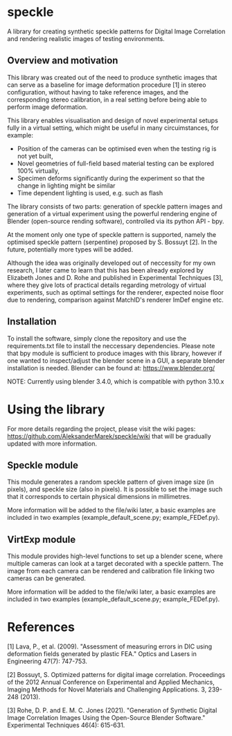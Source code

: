 # speckle
A library for creating synthetic speckle patterns for Digital Image Correlation
and rendering realistic images of testing environments.

## Overview and motivation
This library was created out of the need to produce synthetic images that can 
serve as a baseline for image deformation procedure [1] in stereo configuration, 
without having to take reference images, and the corresponding
stereo calibration, in a real setting before being able to perform image
deformation. 

This library enables visualisation and design of novel experimental setups
fully in a virtual setting, which might be useful in many circuimstances, for 
example: 
* Position of the cameras can be optimised even when the testing rig
    is not yet built,
* Novel geometries of full-field based material testing can be explored
    100% virtually,
* Specimen deforms significantly during the experiment so that the change in 
    lighting might be similar 
* Time dependent lighting is used, e.g. such as flash    
    
The library consists of two parts: generation of speckle pattern images and
generation of a virtual experiment using the powerful rendering engine of 
Blender (open-source rending software), controlled via its python API - bpy.

At the moment only one type of speckle pattern is supported, namely the 
optimised speckle pattern (serpentine) proposed by S. Bossuyt [2]. In 
the future, potentially more types will be added.

Although the idea was originally developed out of neccessity for my own 
research, I later came to learn that this has been already explored by
Elizabeth Jones and D. Rohe and published in Experimental Techniques [3], where
they give lots of practical details regarding metrology of virtual experiments,
such as optimal settings for the renderer, expected noise floor due to 
rendering, comparison against MatchID's renderer ImDef engine etc. 

## Installation
To install the software, simply clone the repository and use 
the requirements.txt file to install the neccessary dependencies. Please note that
bpy module is sufficient to produce images with this library, however if one
wanted to inspect/adjust the blender scene in a GUI, a separate blender 
installation is needed. Blender can be found at: https://www.blender.org/

NOTE: Currently using blender 3.4.0, which is compatible with python 3.10.x

# Using the library

For more details regarding the project, please visit the wiki pages:
https://github.com/AleksanderMarek/speckle/wiki that will be gradually 
updated with more information.

## Speckle module
This module generates a random speckle pattern of given image size (in pixels), 
and speckle size (also in pixels). It is possible to set the image such that
it corresponds to certain physical dimensions in millimetres.

More information will be added to the file/wiki later, a basic examples are
included in two examples (example_default_scene.py; example_FEDef.py).

## VirtExp module
This module provides high-level functions to set up a blender scene, where
multiple cameras can look at a target decorated with a speckle pattern.
The image from each camera can be rendered and calibration file linking two
cameras can be generated.

More information will be added to the file/wiki later, a basic examples are
included in two examples (example_default_scene.py; example_FEDef.py).

# References
[1] Lava, P., et al. (2009). "Assessment of measuring errors in DIC using 
deformation fields generated by plastic FEA." Optics and Lasers in 
Engineering 47(7): 747-753.

[2] Bossuyt, S. Optimized patterns for digital image correlation. 
Proceedings of the 2012 Annual Conference on Experimental and 
Applied Mechanics, Imaging Methods for Novel Materials and 
Challenging Applications. 3, 239-248 (2013).

[3] Rohe, D. P. and E. M. C. Jones (2021). "Generation of Synthetic Digital 
Image Correlation Images Using the Open-Source Blender Software." 
Experimental Techniques 46(4): 615-631.

